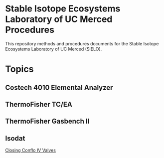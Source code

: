 # Stable Isotope Ecosystems Laboratory of UC Merced Procedures

This repository methods and procedures documents for the Stable Isotope Ecosystems Laboratory of UC Merced (SIELO).

# Topics

## Costech 4010 Elemental Analyzer

## ThermoFisher TC/EA

## ThermoFisher Gasbench II

## Isodat
[Closing Conflo IV Valves](./conflo/closing_conflo_valves.md)

